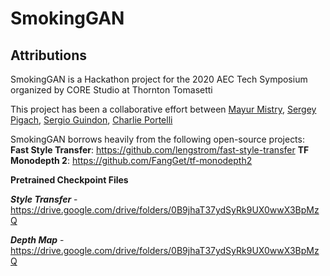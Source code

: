 # SmokingGAN

## Attributions
SmokingGAN is a Hackathon project for the 2020 AEC Tech Symposium organized by CORE Studio at Thornton Tomasetti

This project has been a collaborative effort between [Mayur Mistry](https://github.com/Mistrymm7), [Sergey Pigach](https://github.com/enmerk4r), [Sergio Guindon](https://github.com/sguindon), [Charlie Portelli](https://github.com/Crashnorun)

SmokingGAN borrows heavily from the following open-source projects:
**Fast Style Transfer**: https://github.com/lengstrom/fast-style-transfer
**TF Monodepth 2**: https://github.com/FangGet/tf-monodepth2
 
 **Pretrained Checkpoint Files** 
 
 
 ***Style Transfer*** - https://drive.google.com/drive/folders/0B9jhaT37ydSyRk9UX0wwX3BpMzQ
 
 
 ***Depth Map*** - https://drive.google.com/drive/folders/0B9jhaT37ydSyRk9UX0wwX3BpMzQ
